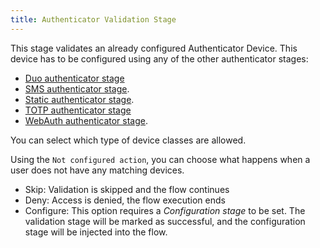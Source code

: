 ```yaml
---
title: Authenticator Validation Stage
---
```


This stage validates an already configured Authenticator Device. This device has to be configured using any of the other authenticator stages:

- [Duo authenticator stage](../authenticator_duo/)
- [SMS authenticator stage](../authenticator_sms/).
- [Static authenticator stage](../authenticator_static/).
- [TOTP authenticator stage](../authenticator_totp/)
- [WebAuth authenticator stage](../authenticator_webauthn/).

You can select which type of device classes are allowed.

Using the `Not configured action`, you can choose what happens when a user does not have any matching devices.

- Skip: Validation is skipped and the flow continues
- Deny: Access is denied, the flow execution ends
- Configure: This option requires a *Configuration stage* to be set. The validation stage will be marked as successful, and the configuration stage will be injected into the flow.
